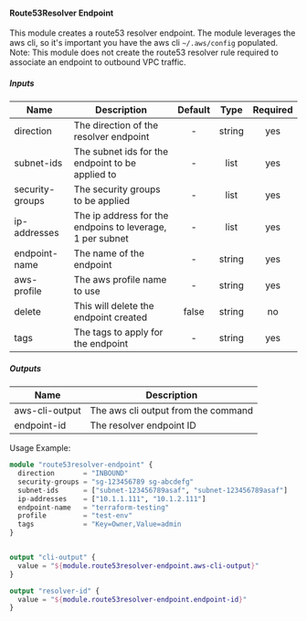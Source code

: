#### Route53Resolver Endpoint

This module creates a route53 resolver endpoint. The module leverages the aws cli, so it's important you have the aws cli `~/.aws/config` populated. Note: This module does not create the route53 resolver rule required to associate an endpoint to outbound VPC traffic.


##### Inputs
| Name | Description | Default | Type |Required |
|------|-------------|:-----:|:-----:|:-----:|
| direction| The direction of the resolver endpoint | - | string | yes |
| subnet-ids|The subnet ids for the endpoint to be applied to| - | list | yes |
| security-groups| The security groups to be applied | - | list | yes |
| ip-addresses| The ip address for the endpoins to leverage, 1 per subnet | - | list | yes |
| endpoint-name| The name of the endpoint | - | string | yes |
| aws-profile| The aws profile name to use | - | string | yes |
| delete| This will delete the endpoint created | false | string | no |
| tags | The tags to apply for the endpoint | - | string | yes |





##### Outputs

| Name | Description |
|------|-------------|
|aws-cli-output| The aws cli output from the command|
|endpoint-id| The resolver endpoint ID|



Usage Example:
```terraform
module "route53resolver-endpoint" {
  direction       = "INBOUND"
  security-groups = "sg-123456789 sg-abcdefg"
  subnet-ids      = ["subnet-123456789asaf", "subnet-123456789asaf"]
  ip-addresses    = ["10.1.1.111", "10.1.2.111"]
  endpoint-name   = "terraform-testing"
  profile         = "test-env"
  tags            = "Key=Owner,Value=admin
}


output "cli-output" {
  value = "${module.route53resolver-endpoint.aws-cli-output}"
}

output "resolver-id" {
  value = "${module.route53resolver-endpoint.endpoint-id}"
}
```
